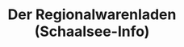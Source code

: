 ---
title: "Der Regionalwarenladen (Schaalsee-Info)"
url: /zarrentin-am-schaalsee/der-regionalwarenladen-schaalsee-info/
shop: Supermarkt
---
